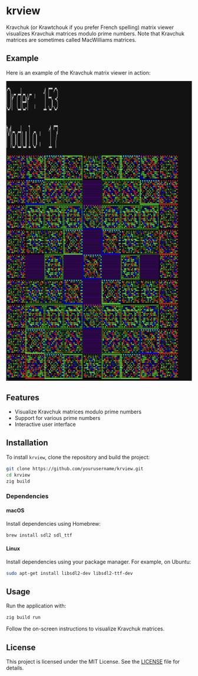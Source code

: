 # krview

Kravchuk (or Krawtchouk if you prefer French spelling) matrix viewer visualizes Kravchuk matrices modulo prime numbers. Note that Kravchuk matrices are sometimes called MacWilliams matrices.
## Example

Here is an example of the Kravchuk matrix viewer in action:

![Kravchuk Matrix Viewer](assets/krview.png)

## Features

- Visualize Kravchuk matrices modulo prime numbers
- Support for various prime numbers
- Interactive user interface

## Installation

To install `krview`, clone the repository and build the project:

```sh
git clone https://github.com/yourusername/krview.git
cd krview
zig build
```
### Dependencies

#### macOS

Install dependencies using Homebrew:

```sh
brew install sdl2 sdl_ttf
```

#### Linux

Install dependencies using your package manager. For example, on Ubuntu:

```sh
sudo apt-get install libsdl2-dev libsdl2-ttf-dev
```

## Usage

Run the application with:

```sh
zig build run
```

Follow the on-screen instructions to visualize Kravchuk matrices.

## License

This project is licensed under the MIT License. See the [LICENSE](LICENSE) file for details.

